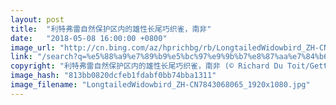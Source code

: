 ```yaml
---
layout: post
title:  "利特弗雷自然保护区内的雄性长尾巧织雀，南非"
date:   "2018-05-08 16:00:00 +0800"
image_url: "http://cn.bing.com/az/hprichbg/rb/LongtailedWidowbird_ZH-CN7843068065_1920x1080.jpg"
link: "/search?q=%e5%88%a9%e7%89%b9%e5%bc%97%e9%9b%b7%e8%87%aa%e7%84%b6%e4%bf%9d%e6%8a%a4%e5%8c%ba&form=hpcapt&mkt=zh-cn"
copyright: "利特弗雷自然保护区内的雄性长尾巧织雀，南非 (© Richard Du Toit/Getty Images)"
image_hash: "813bb0820dcfeb1fdabf0bb74bba1311"
image_filename: "LongtailedWidowbird_ZH-CN7843068065_1920x1080.jpg"
---
```

